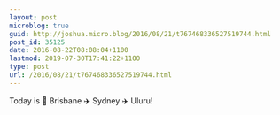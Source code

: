 ```yaml
---
layout: post
microblog: true
guid: http://joshua.micro.blog/2016/08/21/t767468336527519744.html
post_id: 35125
date: 2016-08-22T08:08:04+1100
lastmod: 2019-07-30T17:41:22+1100
type: post
url: /2016/08/21/t767468336527519744.html
---
```

Today is 🚗 Brisbane ✈️ Sydney ✈️ Uluru!
